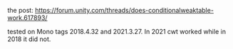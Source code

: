 the post: https://forum.unity.com/threads/does-conditionalweaktable-work.617893/

tested on Mono tags 2018.4.32 and 2021.3.27. In 2021 cwt worked while in 2018 it did not.